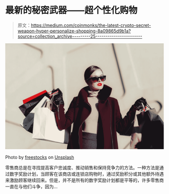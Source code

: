 # 最新的秘密武器——超个性化购物

> 原文：<https://medium.com/coinmonks/the-latest-crypto-secret-weapon-hyper-personalize-shopping-8a09865d9b1a?source=collection_archive---------25----------------------->

![](img/d284a3bcb110af56205309a3dbd6a8ca.png)

Photo by [freestocks](https://unsplash.com/@freestocks?utm_source=unsplash&utm_medium=referral&utm_content=creditCopyText) on [Unsplash](https://unsplash.com/s/photos/shopping?utm_source=unsplash&utm_medium=referral&utm_content=creditCopyText)

零售商总是在寻找提高客户忠诚度、推动销售和保持竞争力的方法。一种方法是通过数字奖励计划，当顾客在该商店或连锁店购物时，通过奖励积分或其他额外待遇来激励顾客继续回来。但是，并不是所有的数字奖励计划都是平等的，许多零售商一直在与他们斗争，因为…